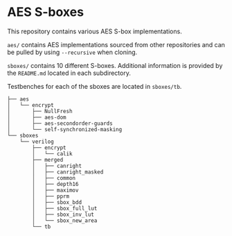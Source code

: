 # AES S-boxes

This repository contains various AES S-box implementations.

`aes/` contains AES implementations sourced from other repositories and can be pulled by using `--recursive` when cloning.

`sboxes/` contains 10 different S-boxes. Additional information is provided by the `README.md` located in each subdirectory.

Testbenches for each of the sboxes are located in `sboxes/tb`.

```
├── aes
│   └── encrypt
│       ├── NullFresh
│       ├── aes-dom
│       ├── aes-secondorder-guards
│       └── self-synchronized-masking
└── sboxes
    └── verilog
        ├── encrypt
        │   └── calik
        ├── merged
        │   ├── canright
        │   ├── canright_masked
        │   ├── common
        │   ├── depth16
        │   ├── maximov
        │   ├── pprm
        │   ├── sbox_bdd
        │   ├── sbox_full_lut
        │   ├── sbox_inv_lut
        │   └── sbox_new_area
        └── tb
```